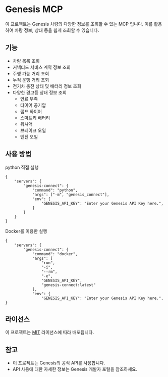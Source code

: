 # Genesis MCP

이 프로젝트는 Genesis 차량의 다양한 정보를 조회할 수 있는 MCP 입니다. 이를 활용하여 차량 정보, 상태 등을 쉽게 조회할 수 있습니다.

## 기능

- 차량 목록 조회
- 커넥티드 서비스 계약 정보 조회
- 주행 가능 거리 조회
- 누적 운행 거리 조회
- 전기차 충전 상태 및 배터리 정보 조회
- 다양한 경고등 상태 정보 조회
  - 연료 부족
  - 타이어 공기압
  - 램프 와이어
  - 스마트키 배터리
  - 워셔액
  - 브레이크 오일
  - 엔진 오일

## 사용 방법

python 직접 실행
```
{
    "servers": {
        "genesis-connect": {
            "command": "python",
            "args": ["-m", "genesis_connect"],
            "env": {
                "GENESIS_API_KEY": "Enter your Genesis API Key here.",
            }
        }
    }
}
```

Docker를 이용한 실행
```
{
    "servers": {
        "genesis-connect": {
            "command": "docker",
            "args": [
                "run",
                "-i",
                "--rm",
                "-e",
                "GENESIS_API_KEY",
                "genesis-connect:latest"
            ],
            "env": {
                "GENESIS_API_KEY": "Enter your Genesis API Key here.",
}
```

## 라이선스

이 프로젝트는 [MIT](LICENSE) 라이선스에 따라 배포됩니다.

## 참고

- 이 프로젝트는 Genesis의 공식 API를 사용합니다.
- API 사용에 대한 자세한 정보는 Genesis 개발자 포털을 참조하세요.